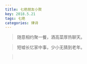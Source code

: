 ```yaml
---
title: 七绝朋友小聚
key: 2018.5.21
tags: 七绝
categories: 律诗
---
```


<blockquote class="blockquote-center">随意相约聚一餐，酒高菜厚热聊天。
</blockquote>
<blockquote class="blockquote-center">短嘘长忆家中事，少小无猜到老年。
</blockquote>
<blockquote class="blockquote-center"></br>
</blockquote>
